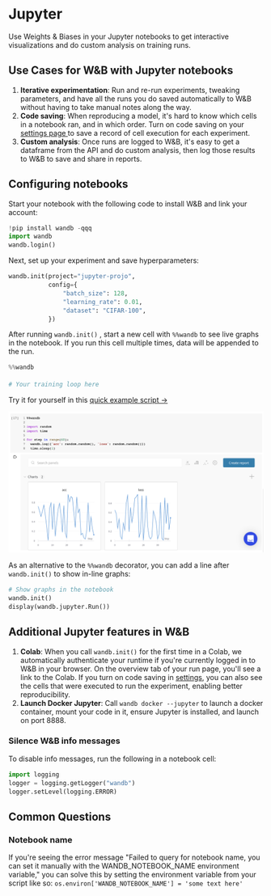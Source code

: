 # Jupyter

Use Weights & Biases in your Jupyter notebooks to get interactive visualizations and do custom analysis on training runs.

## **Use Cases for W&B with Jupyter notebooks**

1. **Iterative experimentation**: Run and re-run experiments, tweaking parameters, and have all the runs you do saved automatically to W&B without having to take manual notes along the way.
2. **Code saving**: When reproducing a model, it's hard to know which cells in a notebook ran, and in which order. Turn on code saving on your [settings page ](https://app.wandb.ai/settings)to save a record of cell execution for each experiment.
3. **Custom analysis**: Once runs are logged to W&B, it's easy to get a dataframe from the API and do custom analysis, then log those results to W&B to save and share in reports.

## Configuring notebooks

Start your notebook with the following code to install W&B and link your account:

```python
!pip install wandb -qqq
import wandb
wandb.login()
```

Next, set up your experiment and save hyperparameters:

```python
wandb.init(project="jupyter-projo",
           config={
               "batch_size": 128,
               "learning_rate": 0.01,
               "dataset": "CIFAR-100",
           })
```

After running `wandb.init()` , start a new cell with `%%wandb`  to see live graphs in the notebook. If you run this cell multiple times, data will be appended to the run.

```python
%%wandb

# Your training loop here
```

Try it for yourself in this [quick example script →](https://bit.ly/wandb-jupyter-widgets-colab)

![](../../.gitbook/assets/jupyter-widget.png)

As an alternative to the `%%wandb` decorator, you can add a line after `wandb.init()` to show in-line graphs:

```python
# Show graphs in the notebook
wandb.init()
display(wandb.jupyter.Run())
```

## Additional Jupyter features in W&B

1. **Colab**: When you call `wandb.init()` for the first time in a Colab, we automatically authenticate your runtime if you're currently logged in to W&B in your browser. On the overview tab of your run page, you'll see a link to the Colab. If you turn on code saving in [settings](https://app.wandb.ai/settings), you can also see the cells that were executed to run the experiment, enabling better reproducibility.
2. **Launch Docker Jupyter**: Call `wandb docker --jupyter` to launch a docker container, mount your code in it, ensure Jupyter is installed, and launch on port 8888.

### **Silence W&B info messages**

To disable info messages, run the following in a notebook cell:

```python
import logging
logger = logging.getLogger("wandb")
logger.setLevel(logging.ERROR)
```

## Common Questions

### Notebook name

If you're seeing the error message "Failed to query for notebook name, you can set it manually with the WANDB\_NOTEBOOK\_NAME environment variable," you can solve this by setting the environment variable from your script like so: `os.environ['WANDB_NOTEBOOK_NAME'] = 'some text here'` 

